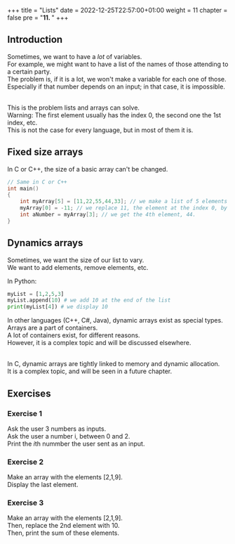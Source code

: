 +++
title = "Lists"
date = 2022-12-25T22:57:00+01:00
weight = 11
chapter = false
pre = "<b>11. </b>"
+++

## Introduction

Sometimes, we want to have a *lot* of variables.\
For example, we might want to have a list of the names of those attending to a certain party.\
The problem is, if it is a lot, we won't make a variable for each one of those.\
Especially if that number depends on an input; in that case, it is impossible.

\
This is the problem lists and arrays can solve.\
Warning: The first element usually has the index 0, the second one the 1st index, etc.\
This is not the case for every language, but in most of them it is.

## Fixed size arrays

In C or C++, the size of a basic array can't be changed.

```cpp
// Same in C or C++
int main()
{
    int myArray[5] = [11,22,55,44,33]; // we make a list of 5 elements
    myArray[0] = -11; // we replace 11, the element at the index 0, by -11 
    int aNumber = myArray[3]; // we get the 4th element, 44.
}
```

## Dynamics arrays

Sometimes, we want the size of our list to vary.\
We want to add elements, remove elements, etc.

In Python:
```py
myList = [1,2,5,3]
myList.append(10) # we add 10 at the end of the list
print(myList[4]) # we display 10
```

In other languages (C++, C#, Java), dynamic arrays exist as special types.\
Arrays are a part of containers.\
A lot of containers exist, for different reasons.\
However, it is a complex topic and will be discussed elsewhere.

\
In C, dynamic arrays are tightly linked to memory and dynamic allocation.\
It is a complex topic, and will be seen in a future chapter.

## Exercises

### Exercise 1
Ask the user 3 numbers as inputs.\
Ask the user a number i, between 0 and 2.\
Print the *i*th nummber the user sent as an input.

### Exercise 2
Make an array with the elements [2,1,9].\
Display the last element.

### Exercise 3
Make an array with the elements [2,1,9].\
Then, replace the 2nd element with 10.\
Then, print the sum of these elements.